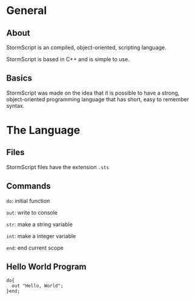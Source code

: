 # General

## About

StormScript is an compiled, object-oriented, scripting language. 

StormScript is based in C++ and is simple to use.

## Basics

StormScript was made on the idea that it is possible to have a strong, object-oriented programming language that has short, easy to remember syntax.

# The Language

## Files

StormScript files have the extension `.sts`

## Commands

`do`: initial function

`out`: write to console

`str`: make a string variable

`int`: make a integer variable

`end`: end current scope

## Hello World Program

```
do{
  out "Hello, World";
}end;
```
